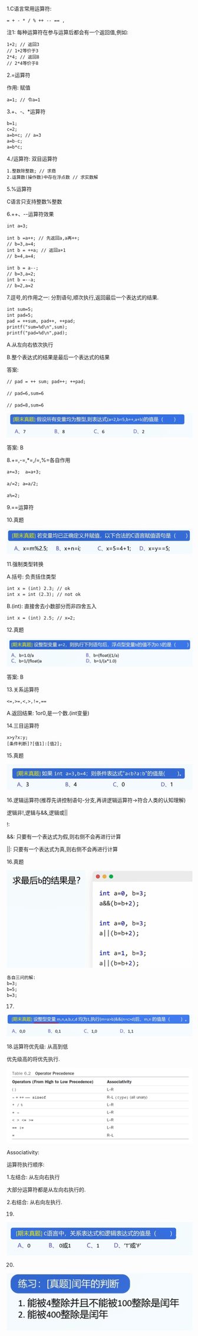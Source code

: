 1.C语言常用运算符:	

```
= + - * / % ++ -- == ,
```

注1: 每种运算符在参与运算后都会有一个返回值,例如:

```
1+2; // 返回3
// 1+2等价于3
2*4; // 返回8
// 2*4等价于8
```



2.=运算符

作用: 赋值

```
a=1; // 令a=1
```



3.+、-、*运算符

```
b=1;
c=2;
a=b+c; // a=3
a=b-c; 
a=b*c;
```



4./运算符: 双目运算符

```
1.整数除整数; // 求商
2.运算数(操作数)中存在浮点数 // 求实数解
```



5.%运算符

C语言只支持整数%整数



6.++、--运算符效果

```
int a=3;

int b =a++; // 先返回a,a再++;
// b=3,a=4;
int b = ++a; // 返回a+1
// b=4,a=4;

int b = a--;
// b=3,a=2;
int b =--a;
// b=2,a=2
```



7.逗号,的作用之一: 分割语句,顺次执行,返回最后一个表达式的结果.

```
int sum=5;
int pad=5;
pad = ++sum, pad++, ++pad;
printf("sum=%d\n",sum);
printf("pad=%d\n",pad);
```

A.从左向右依次执行

B.整个表达式的结果是最后一个表达式的结果

答案:

```
// pad = ++ sum; pad++; ++pad;

// pad=6,sum=6

// pad=8,sum=6
```



![image-20250121172021593](Pics/image-20250121172021593.png)

答案: B

8.+=,-=,*=,/=,%=各自作用

```
a+=3;  a=a+3;

a/=2; a=a/2;

a%=2;
```



9.==运算符



10.真题

![image-20250121163311023](Pics/image-20250121163311023.png)



11.强制类型转换

A.括号: 负责括住类型

```
int x = (int) 2.3; // ok
int x = int (2.3); // not ok
```

B.(int): 直接舍去小数部分而非四舍五入

```
int x = (int) 2.5; // x=2;
```



12.真题

![image-20250121163613186](Pics/image-20250121163613186.png)

答案: B

13.关系运算符

```
<=,>=,<,>,!=,==
```

A.返回结果: 1or0,是一个数.(int变量)



14.三目运算符

```
x>y?x:y;
[条件判断]?[值1]:[值2];
```



15.真题

![image-20250121164008255](Pics/image-20250121164008255.png)

16.逻辑运算符(推荐先讲控制语句-分支,再讲逻辑运算符&rarr;符合人类的认知理解)

逻辑非!,逻辑与&&,逻辑或||

!: 

&&: 只要有一个表达式为假,则右侧不会再进行计算

||: 只要有一个表达式为真,则右侧不会再进行计算

16.真题

![image-20250121164141690](Pics/image-20250121164141690.png)

```
各自三问的解:
b=3;
b=5;
b=3;
```

17.

![image-20250121164314857](Pics/image-20250121164314857.png)

18.运算符优先级: 从高到低

优先级高的将优先执行.

![image-20250121171745020](Pics/image-20250121171745020.png)

Associativity:

运算符执行顺序:

1.左结合: 从左向右执行

大部分运算符都是从左向右执行的.

2.右结合: 从右向左执行.

19.

![image-20250121171829232](Pics/image-20250121171829232.png)

20.

![image-20250121171843704](Pics/image-20250121171843704.png)
